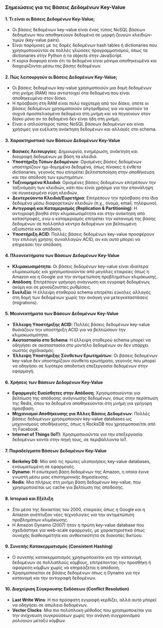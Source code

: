 ### Σημειώσεις για τις Βάσεις Δεδομένων Key-Value

#### 1. **Τι είναι οι Βάσεις Δεδομένων Key-Value;**
   - Οι βάσεις δεδομένων key-value είναι ένας τύπος NoSQL βάσεων δεδομένων που αποθηκεύουν δεδομένα σε μορφή ζευγών κλειδιών-τιμών (key-value pairs).
   - Είναι παρόμοιες με τις δομές δεδομένων hash tables ή dictionaries που χρησιμοποιούνται σε πολλές γλώσσες προγραμματισμού, όπως τα dictionaries στην Python ή τα objects στην JavaScript.
   - Η κύρια διαφορά είναι ότι τα δεδομένα είναι μόνιμα αποθηκευμένα και διαχειρίζονται μέσω της βάσης δεδομένων.

#### 2. **Πώς λειτουργούν οι Βάσεις Δεδομένων Key-Value;**
   - Οι βάσεις δεδομένων key-value χρησιμοποιούν μια δομή δεδομένων στη μνήμη (RAM) που αντιστοιχεί στα δεδομένα που είναι αποθηκευμένα στον δίσκο.
   - Η πρόσβαση στη RAM είναι πολύ ταχύτερη από τον δίσκο, οπότε οι βάσεις δεδομένων χρησιμοποιούν αλγόριθμους για να κρατούν τα συχνά προσπελασμένα δεδομένα στη μνήμη και να πηγαίνουν στον δίσκο μόνο αν τα δεδομένα δεν είναι ήδη στη μνήμη.
   - Είναι ο απλούστερος τύπος NoSQL βάσεων δεδομένων και είναι χρήσιμες για ευέλικτη ανάκτηση δεδομένων και αλλαγές στο schema.

#### 3. **Χαρακτηριστικά των Βάσεων Δεδομένων Key-Value**
   - **Βασικές Λειτουργίες**: Δημιουργία, ενημέρωση, ανάκτηση και διαγραφή δεδομένων με βάση τα κλειδιά.
   - **Υποστήριξη Τύπων Δεδομένων**: Ορισμένες βάσεις δεδομένων υποστηρίζουν ημι-δομημένα δεδομένα, όπως πίνακες ή ένθετα dictionaries, γεγονός που επιτρέπει βελτιστοποίηση στην αποθήκευση και την απόδοση των ερωτημάτων.
   - **Ταξινομημένα Κλειδιά**: Ορισμένες βάσεις δεδομένων επιτρέπουν την ταξινόμηση των κλειδιών, κάτι που είναι χρήσιμο για την επανάληψη σε συγκεκριμένα εύρη κλειδιών.
   - **Δευτερεύοντα Κλειδιά/Ευρετήρια**: Επιτρέπουν την πρόσβαση στα ίδια δεδομένα μέσω διαφορετικών κλειδιών (π.χ., όνομα, email, τηλέφωνο).
   - **Αντιγραφή και Καταμερισμός (Replication & Partitioning)**: Η αντιγραφή βοηθά στην κλιμακωσιμότητα και στην ανάκτηση από καταστροφές, ενώ ο καταμερισμός επιτρέπει την κατανομή της βάσης δεδομένων σε πολλαπλά κέντρα δεδομένων για βελτιωμένη αξιοπιστία και απόδοση.
   - **Υποστήριξη ACID**: Πολλές βάσεις δεδομένων key-value προσφέρουν την επιλογή χρήσης συναλλαγών ACID, αν και αυτό μπορεί να επηρεάσει την απόδοση.

#### 4. **Πλεονεκτήματα των Βάσεων Δεδομένων Key-Value**
   - **Κλιμακωσιμότητα**: Οι βάσεις δεδομένων key-value είναι ιδιαίτερα κλιμακωσιμές και χρησιμοποιούνται από μεγάλες εταιρείες όπως η Amazon και η Google για την αντιμετώπιση προβλημάτων κλιμάκωσης.
   - **Απόδοση**: Επιτρέπουν γρήγορη ανάγνωση και εγγραφή δεδομένων, ακόμη και σε μονούζουστες ρυθμίσεις.
   - **Ευελιξία**: Η έλλειψη σταθερού schema επιτρέπει εύκολες αλλαγές στη δομή των δεδομένων χωρίς την ανάγκη για μετεγκαταστάσεις (migrations).

#### 5. **Μειονεκτήματα των Βάσεων Δεδομένων Key-Value**
   - **Έλλειψη Υποστήριξης ACID**: Πολλές βάσεις δεδομένων key-value θυσιάζουν την υποστήριξη ACID για να βελτιώσουν την κλιμακωσιμότητα.
   - **Ακαταστασία στο Schema**: Η έλλειψη σταθερού schema μπορεί να οδηγήσει σε ακαταστασία στο μοντέλο δεδομένων αν δεν υπάρχει σωστός σχεδιασμός.
   - **Έλλειψη Υποστήριξης Σύνθετων Ερωτημάτων**: Οι βάσεις δεδομένων key-value δεν υποστηρίζουν σύνθετα ερωτήματα, γεγονός που μπορεί να οδηγήσει σε λιγότερο αποδοτική επεξεργασία δεδομένων στην εφαρμογή.

#### 6. **Χρήσεις των Βάσεων Δεδομένων Key-Value**
   - **Εφαρμογές Ευαίσθητες στην Απόδοση**: Χρησιμοποιούνται για βελτίωση της απόδοσης ανάγνωσης δεδομένων, όπως στην περίπτωση της Redis, όπου τα δεδομένα αποθηκεύονται στη μνήμη για γρήγορη πρόσβαση.
   - **Μηχανισμοί Αποθήκευσης για Άλλες Βάσεις Δεδομένων**: Πολλές βάσεις δεδομένων χρησιμοποιούν key-value databases ως μηχανισμούς αποθήκευσης, όπως η RocksDB που χρησιμοποιείται από τη Facebook.
   - **Internet of Things (IoT)**: Χρησιμοποιούνται για την επεξεργασία δεδομένων κοντά στην πηγή τους, σε περιβάλλοντα IoT.

#### 7. **Παραδείγματα Βάσεων Δεδομένων Key-Value**
   - **Berkeley DB**: Μία από τις πρώτες υλοποιήσεις key-value databases, ενσωματωμένη σε εφαρμογές.
   - **Dynamo**: Η εσωτερική βάση δεδομένων της Amazon, η οποία έγινε γνωστή μέσω μιας επιστημονικής δημοσίευσης.
   - **Redis**: Μια πλήρως στη μνήμη βάση δεδομένων key-value, που χρησιμοποιείται ως cache για βελτίωση της απόδοσης.

#### 8. **Ιστορικό και Εξέλιξη**
   - Στα μέσα της δεκαετίας του 2000, εταιρείες όπως η Google και η Amazon ανέπτυξαν νέες τεχνολογίες για την αντιμετώπιση προβλημάτων κλιμάκωσης.
   - Η Amazon Dynamo (2007) ήταν η πρώτη key-value database που σχεδιάστηκε για web-scale εφαρμογές, με χαρακτηριστικά όπως συνεχής διαθεσιμότητα και ανθεκτικότητα σε διακοπές δικτύου.

#### 9. **Συνεπής Κατακερματισμός (Consistent Hashing)**
   - Ο συνεπής κατακερματισμός χρησιμοποιείται για την κατανομή δεδομένων σε πολλαπλούς κόμβους, επιτρέποντας την προσθήκη ή αφαίρεση κόμβων χωρίς να επηρεάζεται η απόδοση.
   - Χρησιμοποιείται σε βάσεις δεδομένων όπως η Dynamo για την κατανομή και την αντιγραφή δεδομένων.

#### 10. **Διαχείριση Σύγκρουσης Εκδόσεων (Conflict Resolution)**
   - **Last Write Wins**: Η πιο πρόσφατη εγγραφή κερδίζει, αλλά αυτό μπορεί να οδηγήσει σε απώλεια δεδομένων.
   - **Vector Clocks**: Μια πιο πολύπλοκη μέθοδος που χρησιμοποιείται για την ανίχνευση συγκρούσεων χωρίς την ανάγκη συγχρονισμού ρολογιών μεταξύ κόμβων.

